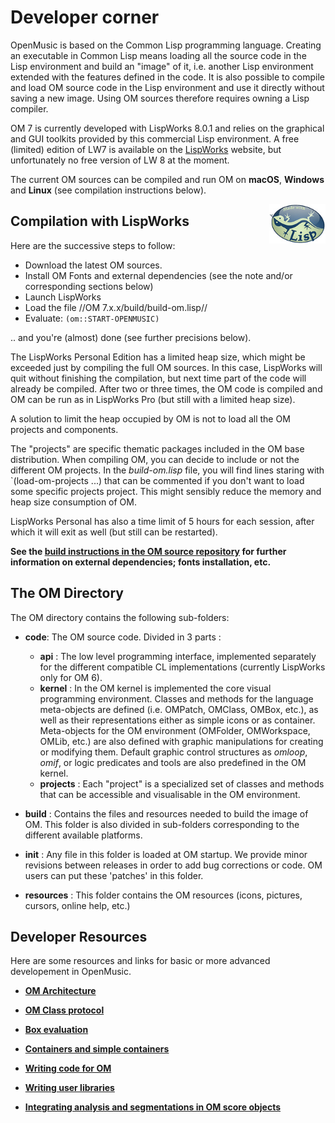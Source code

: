# Developer corner

OpenMusic is based on the Common Lisp programming language. Creating an executable in Common Lisp means loading all the source code in the Lisp environment and build an "image" of it, i.e. another Lisp environment extended with the features defined in the code.
It is also possible to compile and load OM source code in the Lisp environment and use it directly without saving a new image. Using OM sources therefore requires owning a Lisp compiler.

OM 7 is currently developed with LispWorks 8.0.1 and relies on the graphical and GUI toolkits provided by this commercial Lisp environment. A free (limited) edition of LW7 is available on the [LispWorks](http://www.lispworks.com/) website, but unfortunately no free version of LW 8 at the moment.  

The current OM sources can be compiled and run OM on **macOS**, **Windows** and **Linux** (see compilation instructions below).


<img src="images/lisp.jpg" width="90px" align="right">

## Compilation with LispWorks

Here are the successive steps to follow:

- Download the latest OM sources.
- Install OM Fonts and external dependencies (see the note and/or corresponding sections below)
- Launch LispWorks
- Load the file //OM 7.x.x/build/build-om.lisp//
- Evaluate: `(om::START-OPENMUSIC)`

.. and you're (almost) done (see further precisions below).

The LispWorks Personal Edition has a limited heap size, which might be exceeded just by compiling the full OM sources. In this case, LispWorks will quit without finishing the compilation, but next time part of the code will already be compiled. After two or three times, the OM code is compiled and OM can be run as in LispWorks Pro (but still with a limited heap size).

A solution to limit the heap occupied by OM is not to load all the OM projects and components.

The "projects" are specific thematic packages included in the OM base distribution.
When compiling OM, you can decide to include or not the different OM projects.
In the _build-om.lisp_ file, you will find lines staring with `(load-om-projects ...) that can be commented if you don't want to load some specific projects project. This might sensibly reduce the memory and heap size consumption of OM.

LispWorks Personal has also a time limit of 5 hours for each session, after which it will exit as well (but still can be restarted).


**See the [build instructions in the OM source repository](https://github.com/openmusic-project/openmusic/blob/master/BUILD.md) for further information on external dependencies; fonts installation, etc.**


## The OM Directory

The OM directory contains the following sub-folders:

- **code**: The OM source code. Divided in 3 parts :
  - **api** : The low level programming interface, implemented separately for the different compatible CL implementations (currently LispWorks only for OM 6).
  -  **kernel** : In the OM kernel is implemented the core visual programming environment. Classes and methods for the language meta-objects are defined (i.e. OMPatch, OMClass, OMBox, etc.), as well as their representations either as simple icons or as container. Meta-objects for the OM environment (OMFolder, OMWorkspace, OMLib, etc.) are also defined with graphic manipulations for creating or modifying them. Default graphic control structures as _omloop_, _omif_, or logic predicates and tools are also predefined in the OM kernel.
  - **projects** : Each "project" is a specialized set of classes and methods that can be accessible and visualisable in the OM environment. 

- **build** : Contains the files and resources needed to build the image of OM.
This folder is also divided in sub-folders corresponding to the different available platforms.

- **init** : Any file in this folder is loaded at OM startup. We provide minor revisions between releases in order to add bug corrections or code. OM users can put these 'patches' in this folder.

- **resources** : This folder contains the OM resources (icons, pictures, cursors, online help, etc.)



## Developer Resources

Here are some resources and links for basic or more advanced developement in OpenMusic.

- **[OM Architecture](architecture)**    

- **[OM Class protocol](classprotocol)**    

- **[Box evaluation](evaluation)**    

- **[Containers and simple containers](containers)**     


- **[Writing code for OM](codeforom)**

- **[Writing user libraries](userlib)**

- **[Integrating analysis and segmentations in OM score objects](analysis)**



